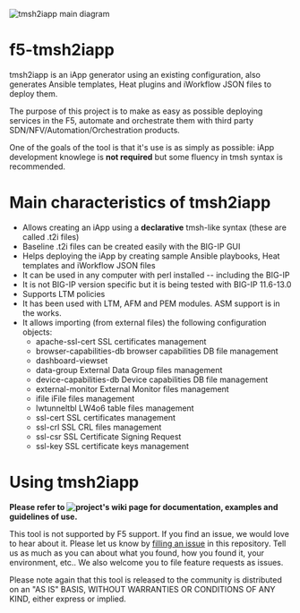 ![tmsh2iapp main diagram](https://github.com/f5devcentral/f5-tmsh2iapp/wiki/images/tmsh2iapp_main_diagram.png)

# f5-tmsh2iapp
tmsh2iapp is an iApp generator using an existing configuration, also generates Ansible templates, 
Heat plugins and iWorkflow JSON files to deploy them.

The purpose of this project is to make as easy as possible deploying services in the F5, 
automate and orchestrate them with third party SDN/NFV/Automation/Orchestration products.

One of the goals of the tool is that it's use is as simply as possible: iApp development knowlege is **not required**
but some fluency in tmsh syntax is recommended.

# Main characteristics of tmsh2iapp

* Allows creating an iApp using a **declarative** tmsh-like syntax (these are called .t2i files)
* Baseline .t2i files can be created easily with the BIG-IP GUI
* Helps deploying the iApp by creating sample Ansible playbooks, Heat templates and iWorkflow JSON files
* It can be used in any computer with perl installed -- including the BIG-IP
* It is not BIG-IP version specific but it is being tested with BIG-IP 11.6-13.0
* Supports LTM policies
* It has been used with LTM, AFM and PEM modules. ASM support is in the works.
* It allows importing (from external files) the following configuration objects:
    * apache-ssl-cert          SSL certificates management
    * browser-capabilities-db  browser capabilities DB file management
    * dashboard-viewset
    * data-group               External Data Group files management
    * device-capabilities-db   Device capabilities DB file management
    * external-monitor         External Monitor files management
    * ifile                    iFile files management
    * lwtunneltbl              LW4o6 table files management
    * ssl-cert                 SSL certificates management
    * ssl-crl                  SSL CRL files management
    * ssl-csr                  SSL Certificate Signing Request
    * ssl-key                  SSL certificate keys management


# Using tmsh2iapp

**Please refer to ![project's wiki page](https://github.com/f5devcentral/f5-tmsh2iapp/wiki/) for documentation, examples and guidelines of use.**

This tool is not supported by F5 support. If you find an issue, we would love to hear about it. Please let us know by [filling an issue](https://github.com/f5devcentral/f5-tmsh2iapp/issues) in this repository. Tell us as much as you can about what you found, how you found it, your environment, etc.. We also welcome you to file feature requests as issues.

Please note again that this tool is released to the community is distributed on an "AS IS" BASIS, WITHOUT WARRANTIES OR CONDITIONS OF ANY KIND, either express or implied.

